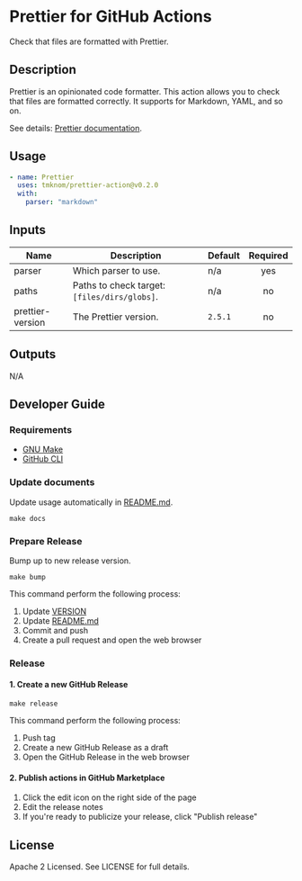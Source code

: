 # Prettier for GitHub Actions

Check that files are formatted with Prettier.

## Description

Prettier is an opinionated code formatter.
This action allows you to check that files are formatted correctly.
It supports for Markdown, YAML, and so on.

See details: [Prettier documentation](https://prettier.io/docs/en/).

## Usage

```yaml
- name: Prettier
  uses: tmknom/prettier-action@v0.2.0
  with:
    parser: "markdown"
```

## Inputs

| Name             | Description                                  | Default | Required |
| ---------------- | -------------------------------------------- | ------- | :------: |
| parser           | Which parser to use.                         | n/a     |   yes    |
| paths            | Paths to check target: `[files/dirs/globs]`. | n/a     |    no    |
| prettier-version | The Prettier version.                        | `2.5.1` |    no    |

## Outputs

N/A

## Developer Guide

### Requirements

- [GNU Make](https://www.gnu.org/software/make/)
- [GitHub CLI](https://cli.github.com/)

### Update documents

Update usage automatically in [README.md](/README.md).

```shell
make docs
```

### Prepare Release

Bump up to new release version.

```shell
make bump
```

This command perform the following process:

1. Update [VERSION](/VERSION)
2. Update [README.md](/README.md)
3. Commit and push
4. Create a pull request and open the web browser

### Release

#### 1. Create a new GitHub Release

```shell
make release
```

This command perform the following process:

1. Push tag
2. Create a new GitHub Release as a draft
3. Open the GitHub Release in the web browser

#### 2. Publish actions in GitHub Marketplace

1. Click the edit icon on the right side of the page
2. Edit the release notes
3. If you're ready to publicize your release, click "Publish release"

## License

Apache 2 Licensed. See LICENSE for full details.
